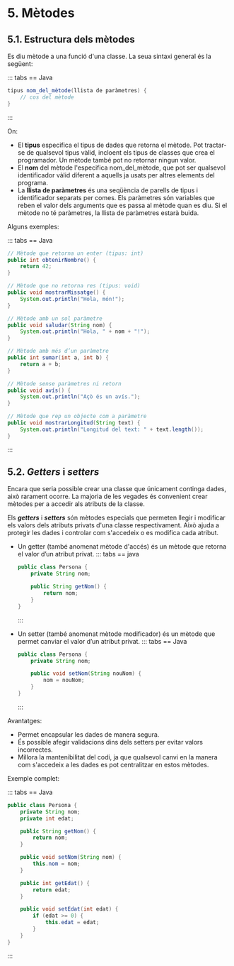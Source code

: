# 5. Mètodes

## 5.1. Estructura dels mètodes

Es diu mètode a una funció d'una classe. La seua sintaxi general és la següent:

::: tabs
== Java

```java
tipus nom_del_mètode(llista de paràmetres) {
    // cos del mètode
}
```

:::

On:

- El **tipus** especifica el tipus de dades que retorna el mètode. Pot tractar-se de qualsevol tipus vàlid, incloent els tipus de classes que crea el programador. Un mètode també pot no retornar ningun valor.
- El **nom** del mètode l'especifica nom_del_mètode, que pot ser qualsevol identificador vàlid diferent a aquells ja usats per altres elements del programa.
- La **llista de paràmetres** és una seqüència de parells de tipus i identificador separats per comes. Els paràmetres són variables que reben el valor dels arguments que es passa al mètode quan es diu. Si el mètode no té paràmetres, la llista de paràmetres estarà buida.

Alguns exemples:

::: tabs
== Java

```java
// Mètode que retorna un enter (tipus: int)
public int obtenirNombre() {
    return 42;
}

// Mètode que no retorna res (tipus: void)
public void mostrarMissatge() {
    System.out.println("Hola, món!");
}

// Mètode amb un sol paràmetre
public void saludar(String nom) {
    System.out.println("Hola, " + nom + "!");
}

// Mètode amb més d’un paràmetre
public int sumar(int a, int b) {
    return a + b;
}

// Mètode sense paràmetres ni retorn
public void avís() {
    System.out.println("Açò és un avís.");
}

// Mètode que rep un objecte com a paràmetre
public void mostrarLongitud(String text) {
    System.out.println("Longitud del text: " + text.length());
}
```

:::

## 5.2. *Getters* i *setters*

Encara que seria possible crear una classe que únicament continga dades, això rarament ocorre. La majoria de les vegades és convenient crear mètodes per a accedir als atributs de la classe.

Els ***getters*** i ***setters*** són mètodes especials que permeten llegir i modificar els valors dels atributs privats d'una classe respectivament. Això ajuda a protegir les dades i controlar com s'accedeix o es modifica cada atribut.

- Un getter (també anomenat mètode d'accés) és un mètode que retorna el valor d’un atribut privat.
    ::: tabs
    == java

    ```java
    public class Persona {
        private String nom;

        public String getNom() {
            return nom;
        }
    }
    ```

    :::

- Un setter (també anomenat mètode modificador) és un mètode que permet canviar el valor d’un atribut privat.
    ::: tabs
    == Java

    ```java
    public class Persona {
        private String nom;

        public void setNom(String nouNom) {
            nom = nouNom;
        }
    }
    ```

    :::

Avantatges:

- Permet encapsular les dades de manera segura.
- És possible afegir validacions dins dels setters per evitar valors incorrectes.
- Millora la mantenibilitat del codi, ja que qualsevol canvi en la manera com s'accedeix a les dades es pot centralitzar en estos mètodes.

Exemple complet:

::: tabs
== Java

```java
public class Persona {
    private String nom;
    private int edat;

    public String getNom() {
        return nom;
    }

    public void setNom(String nom) {
        this.nom = nom;
    }

    public int getEdat() {
        return edat;
    }

    public void setEdat(int edat) {
        if (edat >= 0) {
            this.edat = edat;
        }
    }
}
```

:::

